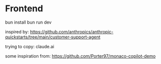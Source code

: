 # Frontend

bun install
bun run dev

inspired by:
https://github.com/anthropics/anthropic-quickstarts/tree/main/customer-support-agent

trying to copy:
claude.ai

some inspiration from:
https://github.com/Porter97/monaco-copilot-demo
